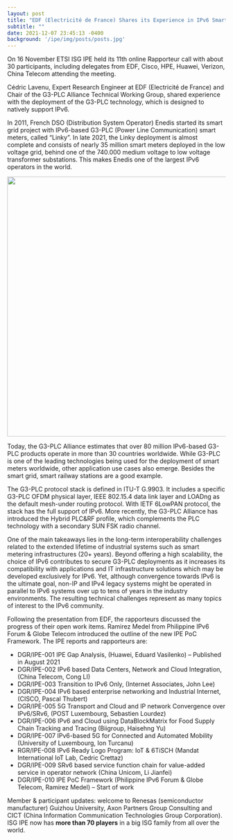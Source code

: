 ```yaml
---
layout: post
title: "EDF (Electricité de France) Shares its Experience in IPv6 Smart Grid Deployment at IPE"
subtitle: ""
date: 2021-12-07 23:45:13 -0400
background: '/ipe/img/posts/posts.jpg'
---
```


On 16 November ETSI ISG IPE held its 11th online Rapporteur call with about 30 participants, including delegates from EDF, Cisco, HPE, Huawei, Verizon, China Telecom attending the meeting.

Cédric Lavenu, Expert Research Engineer at EDF (Electricité de France) and Chair of the G3-PLC Alliance Technical Working Group, shared experience with the deployment of the G3-PLC technology, which is designed to natively support IPv6.

In 2011, French DSO (Distribution System Operator) Enedis started its smart grid project with IPv6-based G3-PLC (Power Line Communication) smart meters, called “Linky”. In late 2021, the Linky deployment is almost complete and consists of nearly 35 million smart meters deployed in the low voltage grid, behind one of the 740.000 medium voltage to low voltage transformer substations. This makes Enedis one of the largest IPv6 operators in the world.

<p align="center">
  <img style="width:600px;max-width:100%" src="/ipe/img/posts/IPE-rapporteur-call-2021.jpg">
</p>

Today, the G3-PLC Alliance estimates that over 80 million IPv6-based G3-PLC products operate in more than 30 countries worldwide. While G3-PLC is one of the leading technologies being used for the deployment of smart meters worldwide, other application use cases also emerge. Besides the smart grid, smart railway stations are a good example.

The G3-PLC protocol stack is defined in ITU-T G.9903. It includes a specific G3-PLC OFDM physical layer, IEEE 802.15.4 data link layer and LOADng as the default mesh-under routing protocol. With IETF 6LowPAN protocol, the stack has the full support of IPv6. More recently, the G3-PLC Alliance has introduced the Hybrid PLC&RF profile, which complements the PLC technology with a secondary SUN FSK radio channel.

One of the main takeaways lies in the long-term interoperability challenges related to the extended lifetime of industrial systems such as smart metering infrastructures (20+ years). Beyond offering a high scalability, the choice of IPv6 contributes to secure G3-PLC deployments as it increases its compatibility with applications and IT infrastructure solutions which may be developed exclusively for IPv6. Yet, although convergence towards IPv6 is the ultimate goal, non-IP and IPv4 legacy systems might be operated in parallel to IPv6 systems over up to tens of years in the industry environments. The resulting technical challenges represent as many topics of interest to the IPv6 community.

Following the presentation from EDF, the rapporteurs discussed the progress of their open work items. Ramirez Medel from Philippine IPv6 Forum & Globe Telecom introduced the outline of the new IPE PoC Framework. The IPE reports and rapporteurs are:

- DGR/IPE-001 IPE Gap Analysis, (Huawei, Eduard Vasilenko) – Published in August 2021
- DGR/IPE-002 IPv6 based Data Centers, Network and Cloud Integration, (China Telecom, Cong LI)
- DGR/IPE-003 Transition to IPv6 Only, (Internet Associates, John Lee)
- DGR/IPE-004 IPv6 based enterprise networking and Industrial Internet, (CISCO, Pascal Thubert)
- DGR/IPE-005 5G Transport and Cloud and IP network Convergence over IPv6/SRv6, (POST Luxembourg, Sebastien Lourdez)
- DGR/IPE-006 IPv6 and Cloud using DataBlockMatrix for Food Supply Chain Tracking and Tracing (Biigroup, Haisehng Yu)
- DGR/IPE-007 IPv6-based 5G for Connected and Automated Mobility (University of Luxembourg, Ion Turcanu)
- RGR/IPE-008 IPv6 Ready Logo Program: IoT & 6TiSCH (Mandat International IoT Lab, Cedric Crettaz)
- DGR/IPE-009 SRv6 based service function chain for value-added service in operator network (China Unicom, Li Jianfei)
- DGR/IPE-010 IPE PoC Framework (Philippine IPv6 Forum & Globe Telecom, Ramirez Medel) – Start of work

Member & participant updates: welcome to Renesas (semiconductor manufacturer) Guizhou University, Axon Partners Group Consulting and CICT (China Information Communication Technologies Group Corporation). ISG IPE now has **more than 70 players** in a big ISG family from all over the world.
